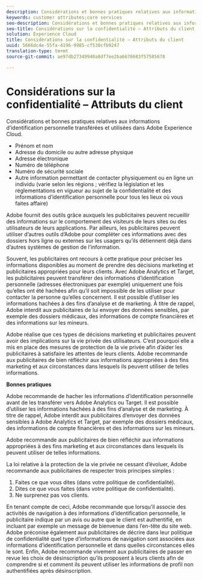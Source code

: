 ```yaml
---
description: Considérations et bonnes pratiques relatives aux informations d’identification personnelle transférées et utilisées dans Adobe Experience Cloud.
keywords: customer attributes;core services
seo-description: Considérations et bonnes pratiques relatives aux informations d’identification personnelle transférées et utilisées dans Adobe Experience Cloud.
seo-title: Considérations sur la confidentialité – Attributs du client
solution: Experience Cloud
title: Considérations sur la confidentialité – Attributs du client
uuid: 5666dc4e-55fa-4196-9985-cf530cfb9247
translation-type: tm+mt
source-git-commit: ae97db27349940a8df7ee2ba6678683f57585678

---
```



# Considérations sur la confidentialité – Attributs du client

Considérations et bonnes pratiques relatives aux informations d’identification personnelle transférées et utilisées dans Adobe Experience Cloud.


<!-- <p>https://wiki.corp.adobe.com/display/omtrplatform/Visitor+Enrichment+and+privacy#VisitorEnrichmentandprivacy-INFORMATIONASSOCIATIONOPTIONS </p> -->


* Prénom et nom
* Adresse du domicile ou autre adresse physique
* Adresse électronique
* Numéro de téléphone
* Numéro de sécurité sociale
* Autre information permettant de contacter physiquement ou en ligne un individu (varie selon les régions ; vérifiez la législation et les réglementations en vigueur au sujet de la confidentialité et des informations d’identification personnelle pour tous les lieux où vous faites affaire)


Adobe fournit des outils grâce auxquels les publicitaires peuvent recueillir des informations sur le comportement des visiteurs de leurs sites ou des utilisateurs de leurs applications. Par ailleurs, les publicitaires peuvent utiliser d’autres outils d’Adobe pour compléter ces informations avec des dossiers hors ligne ou externes sur les usagers qu’ils détiennent déjà dans d’autres systèmes de gestion de l’information.

Souvent, les publicitaires ont recours à cette pratique pour préciser les informations disponibles au moment de prendre des décisions marketing et publicitaires appropriées pour leurs clients. Avec Adobe Analytics et Target, les publicitaires peuvent transférer des informations d’identification personnelle (adresses électroniques par exemple) uniquement une fois qu’elles ont été hachées afin qu’il soit impossible de les utiliser pour contacter la personne qu’elles concernent. Il est possible d’utiliser les informations hachées à des fins d’analyse et de marketing. À titre de rappel, Adobe interdit aux publicitaires de lui envoyer des données sensibles, par exemple des dossiers médicaux, des informations de compte financières et des informations sur les mineurs.

Adobe réalise que ces types de décisions marketing et publicitaires peuvent avoir des implications sur la vie privée des utilisateurs. C’est pourquoi elle a mis en place des mesures de protection de la vie privée afin d’aider les publicitaires à satisfaire les attentes de leurs clients. Adobe recommande aux publicitaires de bien réfléchir aux informations appropriées à des fins marketing et aux circonstances dans lesquels ils peuvent utiliser de telles informations.

**Bonnes pratiques**

Adobe recommande de hacher les informations d’identification personnelle avant de les transférer vers Adobe Analytics ou Target. Il est possible d’utiliser les informations hachées à des fins d’analyse et de marketing. À titre de rappel, Adobe interdit aux publicitaires d’envoyer des données sensibles à Adobe Analytics et Target, par exemple des dossiers médicaux, des informations de compte financières et des informations sur les mineurs.

Adobe recommande aux publicitaires de bien réfléchir aux informations appropriées à des fins marketing et aux circonstances dans lesquels ils peuvent utiliser de telles informations.

La loi relative à la protection de la vie privée ne cessant d’évoluer, Adobe recommande aux publicitaires de respecter trois principes simples :

1. Faites ce que vous dites (dans votre politique de confidentialité).
1. Dites ce que vous faites (dans votre politique de confidentialité).
1. Ne surprenez pas vos clients.

En tenant compte de ceci, Adobe recommande que lorsqu’il associe des activités de navigation à des informations d’identification personnelle, le publicitaire indique par un avis ou autre que le client est authentifié, en incluant par exemple un message de bienvenue dans l’en-tête du site web. Adobe préconise également aux publicitaires de décrire dans leur politique de confidentialité quel type d’informations de navigation sont associées aux informations d’identification personnelle et dans quelles circonstances elles le sont. Enfin, Adobe recommande vivement aux publicitaires de passer en revue les choix de désinscription qu’ils proposent à leurs clients afin de comprendre si et comment ils peuvent utiliser les informations de profil non authentifiées après désinscription.

<!-- <p> <b>Vinay Geol</b> should help craft privacy regarding how all MAC uses privacy/cookies. Privacy implications around each part of the workflow. Moving from CRM to MAC. Can it include PII? What is PII? What isn't PII? </p> 
<p>CRM data is Known Data or Info. Going to combine with activity that occurs when visitor was not authenticated. PII wiki: </p> 
<p>https://wiki.corp.adobe.com/display/omtrplatform/Visitor+Enrichment+and+privacy#VisitorEnrichmentandprivacy-INFORMATIONASSOCIATIONOPTIONS </p> 
<p>Refactoring of implementation docs as it relates to privacy and cookies. </p> 
<p>Add content to t-publish-audience-segment, as follows: </p> 
<p> Audiences are not filtered based on the authentication state of a visitor. If a visitor can browse your site in un-authenticated and authenticated states, actions that occur when a visitor is un-authenticated can still cause a visitor to be included in an audience. Please review <link> to understand the full privacy implications of audience sharing. </p> 
<p>That "link" goes to a topic dedicated to PII, with this text: </p> 
<p> - Adobe Analytics allows its advertisers to upload personally identifiable information (PII) such as email addresses. When uploading PII to Adobe Analytics, Adobe recommends that the customer should hash PII prior to uploading it to Adobe. Hashed information can still be used for analysis and for marketing purposes. As a reminder, Adobe prohibits advertisers from sending sensitive personal information to Adobe Analytics, such as medical records, financial account information, and information about minors. </p> 
<p> - Adobe recommends its advertisers carefully consider which information is appropriate to use for marketing purposes and in which circumstances the advertiser has permission to use such information. </p> 
<p> - As consumer privacy law remains in flux, Adobe recommends that advertisers respect three common tenets: 1) Do what you say (in your privacy policy); 2) Say what you do (in your privacy policy); and 3) Don't surprise your consumers. </p> 
<p> - With these expectations in mind, Adobe recommends that when an advertiser associates browsing activities to PII, the advertiser provide notices/personalization indicating that the consumer is authenticated. An example of this is including a 'Hello, Jane' greeting within the header of the website. Adobe also recommends that advertisers describe in its privacy policy what type of browsing information it associates with PII and under what circumstances browsing information is associated with PII. Lastly, Adobe strongly recommends advertisers review the opt out choices they provide their consumers to understand whether and how they can use unauthenticated profile information post opt out. </p> 
<p>Possibly revamp the cookies to include privacy, with best practices: https://docs.adobe.com/content/help/en/core-services/interface/ec-cookies/cookies-privacy.html </p> -->
